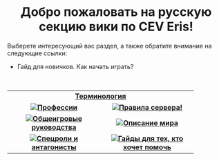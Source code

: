 <h1 align="center"> Добро пожаловать на русскую секцию вики по CEV Eris!</h1>
  
Выберете интересующий вас раздел, а также обратите внимание на следующие ссылки:
<br><ul>
  <li>Гайд для новичков. Как начать играть?</li>
</ul> 
  <br>
  <table width="500" cellspacing="0" cellpadding="5">
  <tr>
    <td colspan=2 align="center"><b><a href="ru/term_ru.md">Терминология </a></b></td>
  </tr>
   <tr> 
     <td width="200" valign="center" align="center"><img src="https://i.imgur.com/ySpQRZO.png"><a href="ru/jobs_ru.md"><b>Профессии</b></a></td><td width="200" valign="center" align="center"><img src="https://i.imgur.com/jT1TdJl.png"><a href="ru/rules_ru.md"><b>Правила сервера!</b></td>
   </tr>
  <tr>
    <td width="200" valign="center" align="center"><img src="https://i.imgur.com/snZB4ko.png"><a href="ru/general_ru.md"><b>Общеигровые руководства</b></a></td><td width="200" valign="center" align="center"><img src="https://i.imgur.com/RtDLLGQ.png"><b><a href="ru/lore_ru.md">Описание мира</a></b></td>
  </tr>
  <tr>
    <td width="200" valign="center" align="center"><img src="https://i.imgur.com/YYXCRnk.png"><a href="ru/antag_ru.md"><b>Спецроли и антагонисты</b></a></td><td width="200" valign="center" align="center"><img src="https://i.imgur.com/Fr2Fq5H.png"><b><a href="ru/volunteers_ru.md">Гайды для тех, кто хочет помочь</a></b></td>
  </tr>
  </table>
